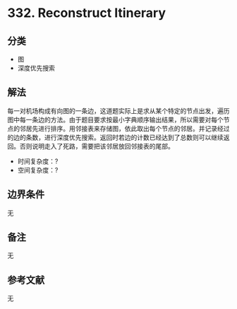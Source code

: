 # 332. Reconstruct Itinerary

## 分类
* 图
* 深度优先搜索

## 解法
每一对机场构成有向图的一条边，这道题实际上是求从某个特定的节点出发，遍历图中每一条边的方法。由于题目要求按最小字典顺序输出结果，所以需要对每个节点的邻居先进行排序。用邻接表来存储图，依此取出每个节点的邻居。并记录经过的边的条数，进行深度优先搜索。返回时若边的计数已经达到了总数则可以继续返回。否则说明走入了死路，需要把该邻居放回邻接表的尾部。

* 时间复杂度：?
* 空间复杂度：?

## 边界条件
无

## 备注
无

## 参考文献
无